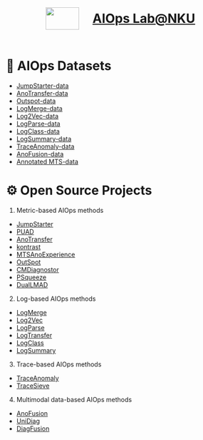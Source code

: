 <center>
    <h1 style="display: flex; flex-direction: row; justify-content: center;">
        <img src="https://nkcs.iops.ai/wp-content/uploads/2022/03/cropped-cropped-AIOps@NKU-02-e1647311061177.png" width="75px" height="50px" style="margin: 25px 10px;">
        <a href="https://nkcs.iops.ai/" style="line-height: 100px; margin-left: 20px">AIOps Lab@NKU</a>
    </h1>
</center>

# :wrench: AIOps Datasets

- [JumpStarter-data](https://github.com/AIOps-Lab-NKU/JumpStarter/tree/main/dataset)
- [AnoTransfer-data](https://github.com/AIOps-Lab-NKU/AnoTransfer-data)
- [Outspot-data](https://github.com/AIOps-Lab-NKU/Outspot-data)
- [LogMerge-data](https://github.com/AIOps-Lab-NKU/LogMerge/tree/master/data)
- [Log2Vec-data](https://github.com/AIOps-Lab-NKU/Log2Vec/tree/master/data)
- [LogParse-data](https://github.com/AIOps-Lab-NKU/LogParse/tree/master/data)
- [LogClass-data](https://github.com/AIOps-Lab-NKU/LogClass/tree/master/data/open_source_logs)
- [LogSummary-data](https://github.com/AIOps-Lab-NKU/LogSummary/tree/master/data)
- [TraceAnomaly-data](https://github.com/AIOps-Lab-NKU/TraceAnomaly/tree/master/train_ticket)
- [AnoFusion-data](https://github.com/AIOps-Lab-NKU/AnoFusion/tree/main/data)
- [Annotated MTS-data](https://github.com/ldwen/MTS_Data)

# :gear: Open Source Projects

1. Metric-based AIOps methods 

- [JumpStarter](https://github.com/AIOps-Lab-NKU/JumpStarter)
- [PUAD](https://github.com/AIOps-Lab-NKU/PUAD)
- [AnoTransfer](https://github.com/AIOps-Lab-NKU/AnoTransfer)
- [kontrast](https://github.com/AIOps-Lab-NKU/kontrast)
- [MTSAnoExperience](https://github.com/AIOps-Lab-NKU/MTSAnoExperience)
- [OutSpot](https://github.com/AIOps-Lab-NKU/OutSpot)
- [CMDiagnostor](https://github.com/AIOps-Lab-NKU/CMDiagnostor)
- [PSqueeze](https://github.com/AIOps-Lab-NKU/PSqueeze)
- [DualLMAD](https://github.com/AIOps-Lab-NKU/DualLMAD)

2. Log-based AIOps methods

- [LogMerge](https://github.com/AIOps-Lab-NKU/LogMerge)
- [Log2Vec](https://github.com/AIOps-Lab-NKU/Log2Vec)
- [LogParse](https://github.com/AIOps-Lab-NKU/LogParse)
- [LogTransfer](https://github.com/AIOps-Lab-NKU/LogTransfer)
- [LogClass](https://github.com/AIOps-Lab-NKU/LogClass)
- [LogSummary](https://github.com/AIOps-Lab-NKU/LogSummary)

3. Trace-based AIOps methods 

- [TraceAnomaly](https://github.com/AIOps-Lab-NKU/TraceAnomaly)
- [TraceSieve]()

4. Multimodal data-based AIOps methods 

- [AnoFusion](https://github.com/AIOps-Lab-NKU/AnoFusion)
- [UniDiag](https://github.com/AIOps-Lab-NKU/UniDiag)
- [DiagFusion](https://github.com/AIOps-Lab-NKU/DiagFusion)
